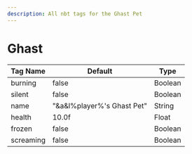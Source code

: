 ```yaml
---
description: All nbt tags for the Ghast Pet
---
```



# Ghast

| Tag Name     | Default                                                            | Type                                         |
| - | - | - |
| burning | false | Boolean |
| silent | false | Boolean |
| name | "&a&l%player%'s Ghast Pet" | String |
| health | 10.0f | Float |
| frozen | false | Boolean |
| screaming | false | Boolean |
